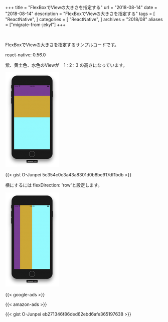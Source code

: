 +++
title = "FlexBoxでViewの大きさを指定する"
url = "2018-08-14"
date = "2018-08-14"
description = "FlexBoxでViewの大きさを指定する"
tags = [
    "ReactNative",
]
categories = [
  "ReactNative",
]
archives = "2018/08"
aliases = ["migrate-from-jekyl"]
+++

<br>

FlexBoxでViewの大きさを指定するサンプルコードです。

react-native: 0.56.0

紫、黄土色、水色のViewが　1 : 2 : 3 の高さになっています。

![alt](1.png)

{{< gist O-Junpei 5c354c0c3a43a8301d0b8be917df1bdb >}}


横にするには
flexDirection: 'row'と設定します。

![alt](2.png)

<!-- Google Ads -->
{{< google-ads >}}

<!-- Amazon Ads -->
{{< amazon-ads >}}

{{< gist O-Junpei eb271346f86ded62ebd6afe365197638 >}}
